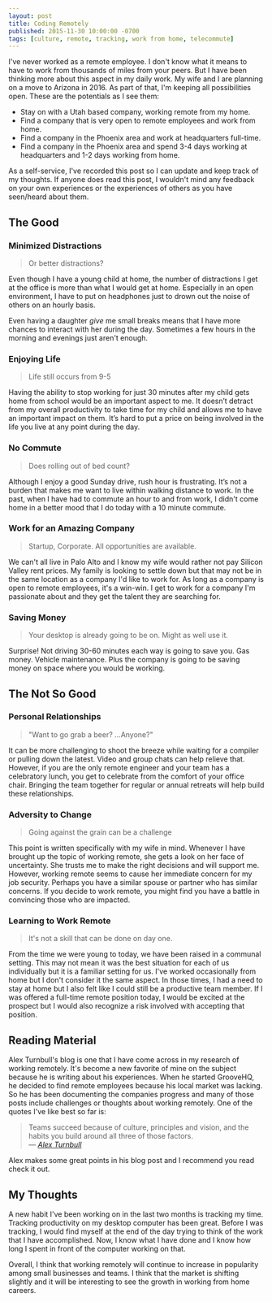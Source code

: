 ```yaml
---
layout: post
title: Coding Remotely
published: 2015-11-30 10:00:00 -0700
tags: [culture, remote, tracking, work from home, telecommute]
---
```


I've never worked as a remote employee. I don't know what it means to have to work from thousands of miles from your peers. But I have been thinking more about this aspect in my daily work. My wife and I are planning on a move to Arizona in 2016. As part of that, I'm keeping all possibilities open. These are the potentials as I see them:

  * Stay on with a Utah based company, working remote from my home.
  * Find a company that is very open to remote employees and work from home.
  * Find a company in the Phoenix area and work at headquarters full-time.
  * Find a company in the Phoenix area and spend 3-4 days working at headquarters and 1-2 days working from home.

As a self-service, I've recorded this post so I can update and keep track of my thoughts. If anyone does read this post, I wouldn't mind any feedback on your own experiences or the experiences of others as you have seen/heard about them.<br />

## The Good

### Minimized Distractions
> Or better distractions?

Even though I have a young child at home, the number of distractions I get at the office is more than what I would get at home. Especially in an open environment, I have to put on headphones just to drown out the noise of others on an hourly basis.

Even having a daughter *give* me small breaks means that I have more chances to interact with her during the day. Sometimes a few hours in the morning and evenings just aren't enough.

### Enjoying Life 
> Life still occurs from 9-5

Having the ability to stop working for just 30 minutes after my child gets home from school would be an important aspect to me. It doesn’t detract from my overall productivity to take time for my child and allows me to have an important impact on them. It’s hard to put a price on being involved in the life you live at any point during the day. 

### No Commute
> Does rolling out of bed count?

Although I enjoy a good Sunday drive, rush hour is frustrating. It’s not a burden that makes me want to live within walking distance to work. In the past, when I have had to commute an hour to and from work, I didn't come home in a better mood that I do today with a 10 minute commute.

### Work for an Amazing Company
> Startup, Corporate. All opportunities are available.

We can't all live in Palo Alto and I know my wife would rather not pay Silicon Valley rent prices. My family is looking to settle down but that may not be in the same location as a company I'd like to work for. As long as a company is open to remote employees, it's a win-win. I get to work for a company I'm passionate about and they get the talent they are searching for.

### Saving Money
> Your desktop is already going to be on. Might as well use it.

Surprise! Not driving 30-60 minutes each way is going to save you. Gas money. Vehicle maintenance. Plus the company is going to be saving money on space where you would be working.

## The Not So Good

### Personal Relationships
> "Want to go grab a beer? …Anyone?"

It can be more challenging to shoot the breeze while waiting for a compiler or pulling down the latest. Video and group chats can help relieve that. However, if you are the only remote engineer and your team has a celebratory lunch, you get to celebrate from the comfort of your office chair. Bringing the team together for regular or annual retreats will help build these relationships.

### Adversity to Change
> Going against the grain can be a challenge

This point is written specifically with my wife in mind. Whenever I have brought up the topic of working remote, she gets a look on her face of uncertainty. She trusts me to make the right decisions and will support me. However, working remote seems to cause her immediate concern for my job security. Perhaps you have a similar spouse or partner who has similar concerns. If you decide to work remote, you might find you have a battle in convincing those who are impacted.<br />

### Learning to Work Remote
> It's not a skill that can be done on day one.

From the time we were young to today, we have been raised in a communal setting. This may not mean it was the best situation for each of us individually but it is a familiar setting for us. I've worked occasionally from home but I don't consider it the same aspect. In those times, I had a need to stay at home but I also felt like I could still be a productive team member. If I was offered a full-time remote position today, I would be excited at the prospect but I would also recognize a risk involved with accepting that position.

## Reading Material
Alex Turnbull's blog is one that I have come across in my research of working remotely. It's become a new favorite of mine on the subject because he is writing about his experiences. When he started GrooveHQ, he decided to find remote employees because his local market was lacking. So he has been documenting the companies progress and many of those posts include challenges or thoughts about working remotely. One of the quotes I've like best so far is:

> Teams succeed because of culture, principles and vision, and the habits you build around all three of those factors.
<br/>&mdash; [<cite>Alex Turnbull</cite>](https://www.groovehq.com/blog/remote-work-tips)

Alex makes some great points in his blog post and I recommend you read check it out.

## My Thoughts
A new habit I've been working on in the last two months is tracking my time. Tracking productivity on my desktop computer has been great. Before I was tracking, I would find myself at the end of the day trying to think of the work that I have accomplished. Now, I know what I have done and I know how long I spent in front of the computer working on that. 

Overall, I think that working remotely will continue to increase in popularity among small businesses and teams. I think that the market is shifting slightly and it will be interesting to see the growth in working from home careers.
